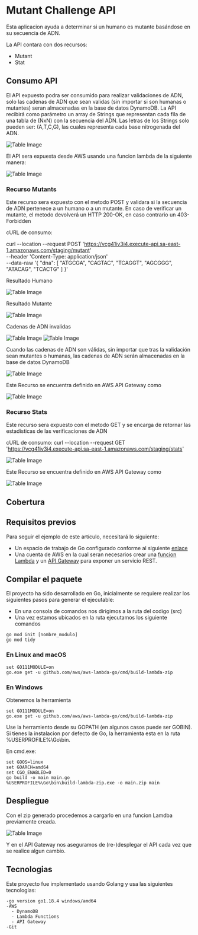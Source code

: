 # Mutant Challenge API
Esta aplicacion ayuda a determinar si un humano es mutante basándose en su secuencia de ADN.

La API contara con dos recursos:

 - Mutant
 - Stat

## Consumo API
El API expuesto podra ser consumido para realizar validaciones de ADN, solo las cadenas de ADN que sean validas (sin importar si son humanas o mutantes) seran almacenadas en la base de datos DynamoDB. La API recibirá como parámetro un array de Strings que representan cada fila de una tabla de (NxN) con la secuencia del ADN. Las letras de los Strings solo pueden ser: (A,T,C,G), las cuales representa cada base nitrogenada del ADN.

![Table Image](https://github.com/RiAlGueFor/mutant-challenge/blob/main/img/ejemplos_DNA.png)

El API sera expuesta desde AWS usando una funcion lambda de la siguiente manera:

![Table Image](https://github.com/RiAlGueFor/mutant-challenge/blob/main/img/api-gateway.png)

### Recurso Mutants

Este recurso sera expuesto con el metodo POST y validara si la secuencia de ADN pertenece a un humano o a un mutante. En caso de verificar un mutante, el metodo  devolverá un HTTP 200-OK, en caso contrario un 403-Forbidden

cURL de consumo: 

curl --location --request POST 'https://vcg41iv3i4.execute-api.sa-east-1.amazonaws.com/staging/mutant' \
--header 'Content-Type: application/json' \
--data-raw '{
    "dna": [
        "ATGCGA",
        "CAGTAC",
        "TCAGGT",
        "AGCGGG",
        "ATACAG",
        "TCACTG"
    ]
}'

Resultado Humano

![Table Image](https://github.com/RiAlGueFor/mutant-challenge/blob/main/img/mutant-POST-Humano.png)

Resultado Mutante

![Table Image](https://github.com/RiAlGueFor/mutant-challenge/blob/main/img/mutant-POST-Mutante.png)

Cadenas de ADN invalidas

![Table Image](https://github.com/RiAlGueFor/mutant-challenge/blob/main/img/mutant-POST-IncorrectSize.png)
![Table Image](https://github.com/RiAlGueFor/mutant-challenge/blob/main/img/mutant-POST-IncorrectChain.png)

Cuando las cadenas de ADN son válidas, sin importar que tras la validación sean mutantes o humanas, las cadenas de ADN serán almacenadas en la base de datos DynamoDB 

![Table Image](https://github.com/RiAlGueFor/mutant-challenge/blob/main/img/DynamoDB.png)

Este Recurso se encuentra definido en AWS API Gateway como 

![Table Image](https://github.com/RiAlGueFor/mutant-challenge/blob/main/img/api-gateway-POST%20-%20copia.png)

### Recurso Stats

Este recurso sera expuesto con el metodo GET y se encarga de retornar las estadísticas de las verificaciones de ADN

cURL de consumo: 
curl --location --request GET 'https://vcg41iv3i4.execute-api.sa-east-1.amazonaws.com/staging/stats'

![Table Image](https://github.com/RiAlGueFor/mutant-challenge/blob/main/img/stats-GET.png)

Este Recurso se encuentra definido en AWS API Gateway como 

![Table Image](https://github.com/RiAlGueFor/mutant-challenge/blob/main/img/api-gateway-GET.png)

## Cobertura


## Requisitos previos

Para seguir el ejemplo de este artículo, necesitará lo siguiente:

  - Un espacio de trabajo de Go configurado conforme al siguiente [enlace](https://go.dev/doc/install)
  - Una cuenta de AWS en la cual seran necesarios crear una [funcion Lambda](https://docs.aws.amazon.com/lambda/latest/dg/lambda-golang.html) y un [API Gateway](https://docs.aws.amazon.com/apigateway/latest/developerguide/apigateway-rest-api.html) para exponer un servicio REST.

## Compilar el paquete

El proyecto ha sido desarrollado en Go, inicialmente se requiere realizar los siguientes pasos para generar el ejecutable:

  - En una consola de comandos nos dirigimos a la ruta del codigo (src)
  - Una vez estamos ubicados en la ruta ejecutamos los siguiente comandos

```
go mod init [nombre_modulo]
go mod tidy
```

### En Linux and macOS

```
set GO111MODULE=on
go.exe get -u github.com/aws/aws-lambda-go/cmd/build-lambda-zip
```

### En Windows

Obtenemos la herramienta
```
set GO111MODULE=on
go.exe get -u github.com/aws/aws-lambda-go/cmd/build-lambda-zip
```
Use la herramiento desde su GOPATH (en algunos casos puede ser GOBIN). Si tienes la instalacion por defecto de Go, la herramienta esta en la ruta  %USERPROFILE%\Go\bin.

En cmd.exe:
```
set GOOS=linux
set GOARCH=amd64
set CGO_ENABLED=0
go build -o main main.go
%USERPROFILE%\Go\bin\build-lambda-zip.exe -o main.zip main
```

## Despliegue

Con el zip generado procedemos a cargarlo en una funcion Lamdba previamente creada.

![Table Image](https://github.com/RiAlGueFor/mutant-challenge/blob/main/img/lamba-function.png)

Y en el API Gateway nos aseguramos de (re-)desplegar el API cada vez que se realice algun cambio.

## Tecnologias

Este proyecto fue implementado usando Golang y usa las siguientes tecnologias:

    -go version go1.18.4 windows/amd64
    -AWS
      - DynamoDB
      - Lambda Functions
      - API Gateway
    -Git
    
